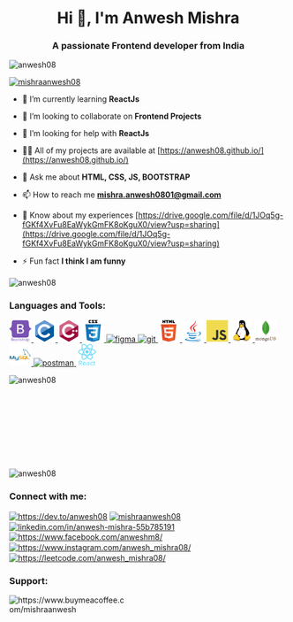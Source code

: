 <h1 align="center">Hi 👋, I'm Anwesh Mishra</h1>
<h3 align="center">A passionate Frontend developer from India</h3>

<p align="left"> <img src="https://komarev.com/ghpvc/?username=anwesh08&label=Profile%20views&color=0e75b6&style=flat" alt="anwesh08" /> </p>

<p align="left"> <a href="https://twitter.com/mishraanwesh08" target="blank"><img src="https://img.shields.io/twitter/follow/mishraanwesh08?logo=twitter&style=for-the-badge" alt="mishraanwesh08" /></a> </p>

- 🌱 I’m currently learning **ReactJs**

- 👯 I’m looking to collaborate on **Frontend Projects**

- 🤝 I’m looking for help with **ReactJs**

- 👨‍💻 All of my projects are available at [https://anwesh08.github.io/](https://anwesh08.github.io/)

- 💬 Ask me about **HTML, CSS, JS, BOOTSTRAP**

- 📫 How to reach me **mishra.anwesh0801@gmail.com**

- 📄 Know about my experiences [https://drive.google.com/file/d/1JOq5g-fGKf4XvFu8EaWykGmFK8oKguX0/view?usp=sharing](https://drive.google.com/file/d/1JOq5g-fGKf4XvFu8EaWykGmFK8oKguX0/view?usp=sharing)

- ⚡ Fun fact **I think I am funny**

<p><img align="center" src="https://github-readme-stats.vercel.app/api?username=anwesh08&show_icons=true&locale=en" alt="anwesh08" /></p>

<h3 align="left">Languages and Tools:</h3>
<p align="left"> <a href="https://getbootstrap.com" target="_blank" rel="noreferrer"> <img src="https://raw.githubusercontent.com/devicons/devicon/master/icons/bootstrap/bootstrap-plain-wordmark.svg" alt="bootstrap" width="40" height="40"/> </a> <a href="https://www.cprogramming.com/" target="_blank" rel="noreferrer"> <img src="https://raw.githubusercontent.com/devicons/devicon/master/icons/c/c-original.svg" alt="c" width="40" height="40"/> </a> <a href="https://www.w3schools.com/cpp/" target="_blank" rel="noreferrer"> <img src="https://raw.githubusercontent.com/devicons/devicon/master/icons/cplusplus/cplusplus-original.svg" alt="cplusplus" width="40" height="40"/> </a> <a href="https://www.w3schools.com/css/" target="_blank" rel="noreferrer"> <img src="https://raw.githubusercontent.com/devicons/devicon/master/icons/css3/css3-original-wordmark.svg" alt="css3" width="40" height="40"/> </a> <a href="https://www.figma.com/" target="_blank" rel="noreferrer"> <img src="https://www.vectorlogo.zone/logos/figma/figma-icon.svg" alt="figma" width="40" height="40"/> </a> <a href="https://git-scm.com/" target="_blank" rel="noreferrer"> <img src="https://www.vectorlogo.zone/logos/git-scm/git-scm-icon.svg" alt="git" width="40" height="40"/> </a> <a href="https://www.w3.org/html/" target="_blank" rel="noreferrer"> <img src="https://raw.githubusercontent.com/devicons/devicon/master/icons/html5/html5-original-wordmark.svg" alt="html5" width="40" height="40"/> </a> <a href="https://www.java.com" target="_blank" rel="noreferrer"> <img src="https://raw.githubusercontent.com/devicons/devicon/master/icons/java/java-original.svg" alt="java" width="40" height="40"/> </a> <a href="https://developer.mozilla.org/en-US/docs/Web/JavaScript" target="_blank" rel="noreferrer"> <img src="https://raw.githubusercontent.com/devicons/devicon/master/icons/javascript/javascript-original.svg" alt="javascript" width="40" height="40"/> </a> <a href="https://www.linux.org/" target="_blank" rel="noreferrer"> <img src="https://raw.githubusercontent.com/devicons/devicon/master/icons/linux/linux-original.svg" alt="linux" width="40" height="40"/> </a> <a href="https://www.mongodb.com/" target="_blank" rel="noreferrer"> <img src="https://raw.githubusercontent.com/devicons/devicon/master/icons/mongodb/mongodb-original-wordmark.svg" alt="mongodb" width="40" height="40"/> </a> <a href="https://www.mysql.com/" target="_blank" rel="noreferrer"> <img src="https://raw.githubusercontent.com/devicons/devicon/master/icons/mysql/mysql-original-wordmark.svg" alt="mysql" width="40" height="40"/> </a> <a href="https://postman.com" target="_blank" rel="noreferrer"> <img src="https://www.vectorlogo.zone/logos/getpostman/getpostman-icon.svg" alt="postman" width="40" height="40"/> </a> <a href="https://reactjs.org/" target="_blank" rel="noreferrer"> <img src="https://raw.githubusercontent.com/devicons/devicon/master/icons/react/react-original-wordmark.svg" alt="react" width="40" height="40"/> </a> </p>

<p><img align="left" src="https://github-readme-stats.vercel.app/api/top-langs?username=anwesh08&show_icons=true&locale=en&layout=compact" alt="anwesh08" /></p>
<br><br><br><br><br><br><br><br><br>

<p><img align="center" src="https://github-readme-streak-stats.herokuapp.com/?user=anwesh08&" alt="anwesh08" /></p>

<h3 align="left">Connect with me:</h3>
<p align="left">
<a href="https://dev.to/https://dev.to/anwesh08" target="blank"><img align="center" src="https://raw.githubusercontent.com/rahuldkjain/github-profile-readme-generator/master/src/images/icons/Social/devto.svg" alt="https://dev.to/anwesh08" height="30" width="40" /></a>
<a href="https://twitter.com/mishraanwesh08" target="blank"><img align="center" src="https://raw.githubusercontent.com/rahuldkjain/github-profile-readme-generator/master/src/images/icons/Social/twitter.svg" alt="mishraanwesh08" height="30" width="40" /></a>
<a href="https://linkedin.com/in/linkedin.com/in/anwesh-mishra-55b785191" target="blank"><img align="center" src="https://raw.githubusercontent.com/rahuldkjain/github-profile-readme-generator/master/src/images/icons/Social/linked-in-alt.svg" alt="linkedin.com/in/anwesh-mishra-55b785191" height="30" width="40" /></a>
<a href="https://fb.com/https://www.facebook.com/anweshm8/" target="blank"><img align="center" src="https://raw.githubusercontent.com/rahuldkjain/github-profile-readme-generator/master/src/images/icons/Social/facebook.svg" alt="https://www.facebook.com/anweshm8/" height="30" width="40" /></a>
<a href="https://instagram.com/https://www.instagram.com/anwesh_mishra08/" target="blank"><img align="center" src="https://raw.githubusercontent.com/rahuldkjain/github-profile-readme-generator/master/src/images/icons/Social/instagram.svg" alt="https://www.instagram.com/anwesh_mishra08/" height="30" width="40" /></a>
<a href="https://www.leetcode.com/https://leetcode.com/anwesh_mishra08/" target="blank"><img align="center" src="https://raw.githubusercontent.com/rahuldkjain/github-profile-readme-generator/master/src/images/icons/Social/leet-code.svg" alt="https://leetcode.com/anwesh_mishra08/" height="30" width="40" /></a>
</p>
<h3 align="left">Support:</h3>
<p><a href="https://www.buymeacoffee.com/https://www.buymeacoffee.com/mishraanwesh"> <img align="left" src="https://cdn.buymeacoffee.com/buttons/v2/default-yellow.png" height="50" width="210" alt="https://www.buymeacoffee.com/mishraanwesh" /></a></p><br><br>
